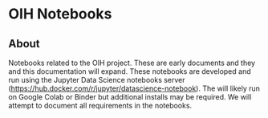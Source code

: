 # OIH Notebooks

## About

Notebooks related to the OIH project.  These are early documents and they and 
this documentation will expand.  These notebooks are developed and run using 
the Jupyter Data Science notebooks server (https://hub.docker.com/r/jupyter/datascience-notebook).  The will likely run on Google Colab or Binder but additional installs
may be required.   We will attempt to document all requirements in the notebooks.
